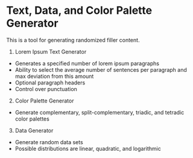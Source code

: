 # Text, Data, and Color Palette Generator

This is a tool for generating randomized filler content. 

1. Lorem Ipsum Text Generator
 * Generates a specified number of lorem ipsum paragraphs
 * Ability to select the average number of sentences per paragraph and max deviation from this amount
 * Optional paragraph headers
 * Control over punctuation

2. Color Palette Generator
  * Generate complementary, split-complementary, triadic, and tetradic color palettes

3. Data Generator
  * Generate random data sets
  * Possible distributions are linear, quadratic, and logarithmic
